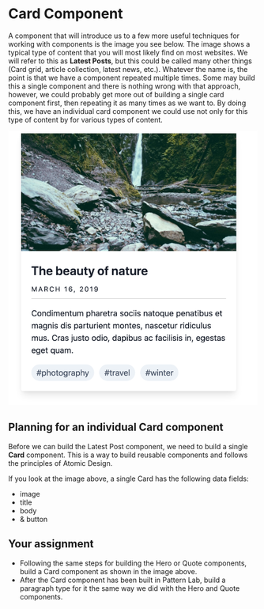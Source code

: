 # Card Component

A component that will introduce us to a few more useful techniques for working with components is the image you see below. The image shows a typical type of content that you will most likely find on most websites. We will refer to this as **Latest Posts**, but this could be called many other things \(Card grid, article collection, latest news, etc.\). Whatever the name is, the point is that we have a component repeated multiple times. Some may build this a single component and there is nothing wrong with that approach, however, we could probably get more out of building a single card component first, then repeating it as many times as we want to. By doing this, we have an individual card component we could use not only for this type of content by for various types of content.

![](../.gitbook/assets/card.png)

## Planning for an individual Card component

Before we can build the Latest Post component, we need to build a single **Card** component. This is a way to build reusable components and follows the principles of Atomic Design.

If you look at the image above, a single Card has the following data fields:

* image
* title
* body
* & button

## Your assignment

* Following the same steps for building the Hero or Quote components, build a Card component as shown in the image above.
* After the Card component has been built in Pattern Lab, build a paragraph type for it the same way we did with the Hero and Quote components.

